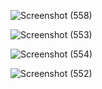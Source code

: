 ![Screenshot (558)](https://github.com/user-attachments/assets/ad50d4b5-faac-4b9e-9487-5615a2bd8806)

![Screenshot (553)](https://github.com/user-attachments/assets/6fbf4ef4-b64f-44e0-9877-0f34e42d22f3)

![Screenshot (554)](https://github.com/user-attachments/assets/eb76fc17-890f-4fc0-888e-f176deb99dd6)

![Screenshot (552)](https://github.com/user-attachments/assets/72ae58fb-d508-4c8e-bf84-89ecd25af83b)
